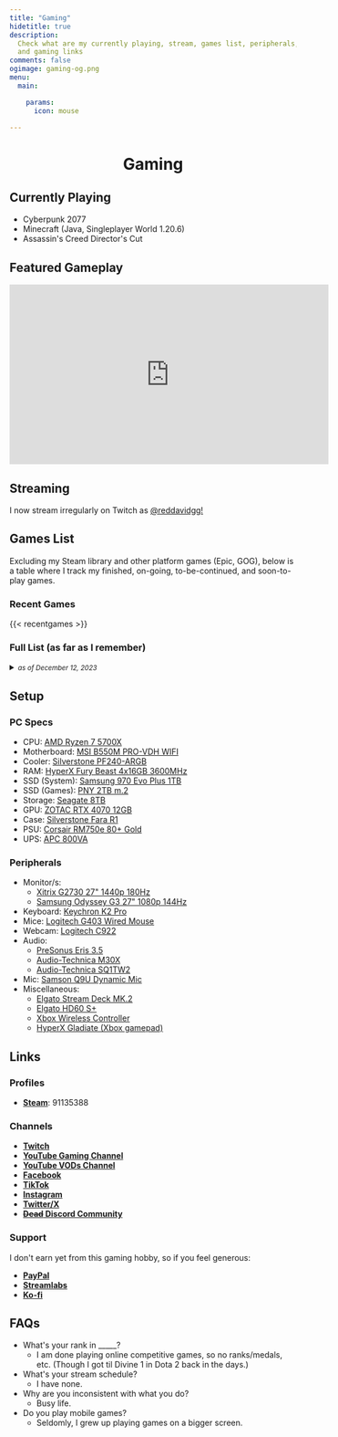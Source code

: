 ```yaml
---
title: "Gaming"
hidetitle: true
description:
  Check what are my currently playing, stream, games list, peripherals, 
  and gaming links
comments: false
ogimage: gaming-og.png
menu:
  main:

    params:
      icon: mouse

---
```


<h1 style="text-align: center; ">Gaming</h1>

## Currently Playing

* Cyberpunk 2077
* Minecraft (Java, Singleplayer World 1.20.6)
* Assassin's Creed Director's Cut
  
## Featured Gameplay

<!-- Cyberpunk Porshce -->

<div class="video-wrapper">
<iframe width="560" height="315" src="https://www.youtube.com/embed/nnIrFD718PM?si=yfk5oWyPqbBogeUO" title="YouTube video player" frameborder="0" allow="accelerometer; autoplay; clipboard-write; encrypted-media; gyroscope; picture-in-picture; web-share" referrerpolicy="strict-origin-when-cross-origin" allowfullscreen></iframe>
</div>

## Streaming

I now stream irregularly on Twitch as [@reddavidgg!](https://twitch.tv/reddavidgg)

## Games List

Excluding my Steam library and other platform games (Epic, GOG), below is a table where I track my finished, on-going, to-be-continued, and soon-to-play games.

### Recent Games

{{< recentgames >}}

<h3>Full List (as far as I remember)</h3>
<details>
<summary>
<small><em>as of December 12, 2023</em></small>
</summary>

{{< games >}}

</details>

## Setup

### PC Specs
<!-- {{< product name="AMD Ryzen 7 5700X" img_url="img/products/amd-ryzen-7.png" >}}
{{< product name="AMD Ryzen 7 5700X" img_url="img/products/msi-b550m-pro-vdh-wifi.png" >}}
{{< product name="Keychron K2 Pro" img_url="img/products/keychron-k2-pro.png" >}} -->

* CPU: [AMD Ryzen 7 5700X](https://shope.ee/2q8RdmNfTl)
* Motherboard: [MSI B550M PRO-VDH WIFI](https://shope.ee/4AdpFtyr57)
* Cooler: [Silverstone PF240-ARGB](https://shope.ee/4KxFSCyDkA)
* RAM: [HyperX Fury Beast 4x16GB 3600MHz](https://shope.ee/4VGfeVxaPD)
* SSD (System): [Samsung 970 Evo Plus 1TB](https://shope.ee/4fa5qowx4G)
* SSD (Games): [PNY 2TB m.2](https://shope.ee/4ptW37wJjJ)
* Storage: [Seagate 8TB](https://shope.ee/50CwFQvgOM)
* GPU: [ZOTAC RTX 4070 12GB](https://shope.ee/5AWMRjv33P)
* Case: [Silverstone Fara R1](https://shope.ee/2fp1T94Z7w)
* PSU: [Corsair RM750e 80+ Gold](https://shope.ee/2q8RfS3vmz)
* UPS: [APC 800VA](https://shope.ee/30Rrrl3IS2)

### Peripherals

* Monitor/s:
  * [Xitrix G2730 27" 1440p 180Hz](https://www.xitrix.net/products/xitrix-g27-27-180hz-ips-gaming-monitor)
  * [Samsung Odyssey G3 27" 1080p 144Hz](https://shope.ee/3AlI442f75)
* Keyboard: [Keychron K2 Pro](https://shope.ee/3L4iGN21m8)
* Mice: [Logitech G403 Wired Mouse](https://shope.ee/3VO8Sg1ORB)
* Webcam: [Logitech C922](https://shope.ee/3fhYez0l6E)
* Audio:
  * [PreSonus Eris 3.5](https://shope.ee/3q0yrI07lH)
  * [Audio-Technica M30X](https://shope.ee/4fa5qtUX9E)
  * [Audio-Technica SQ1TW2](https://shope.ee/4ptW3CTtoH)
* Mic: [Samson Q9U Dynamic Mic](https://shope.ee/1LJdsh9dpo)
* Miscellaneous:
  * [Elgato Stream Deck MK.2](https://shope.ee/1Vd45090Ur)
  * [Elgato HD60 S+](https://shope.ee/1fwUHJ8N9u)
  * [Xbox Wireless Controller](https://shope.ee/1qFuTc7jox)
  * [HyperX Gladiate (Xbox gamepad)](https://shope.ee/20ZKfv76U0)

## Links

### Profiles

* [**Steam**](https://steamcommunity.com/id/reddvid/): 91135388

### Channels

* [**Twitch**](https://twitch.tv/reddavidgg/)
* [**YouTube Gaming Channel**](https://youtube.com/@RedDavidGG)
* [**YouTube VODs Channel**](https://youtube.com/@RedDavidGG2)
* [**Facebook**](https://facebook.com/RedDavidGG)
* [**TikTok**](https://tiktok.com/@RedDavidGG)
* [**Instagram**](https://instagram.com/RedDavidGG)
* [**Twitter/X**](https://twitter.com/RedDavidGG)
* [**~~Dead~~ Discord Community**](https://discord.gg/rKnJb4J)

### Support

I don't earn yet from this gaming hobby, so if you feel generous:

* [**PayPal**](https://paypal.com/paypalme/reddvid)
* [**Streamlabs**](https://streamlabs.com/reddavidgg1)
* [**Ko-fi**](https://ko-fi.com/reddavidgg1)

## FAQs

* What's your rank in _____?
  * I am done playing online competitive games, so no ranks/medals, etc. (Though I got til Divine 1 in Dota 2 back in the days.)
* What's your stream schedule?
  * I have none.
* Why are you inconsistent with what you do?
  * Busy life.
* Do you play mobile games?
  * Seldomly, I grew up playing games on a bigger screen.  
  